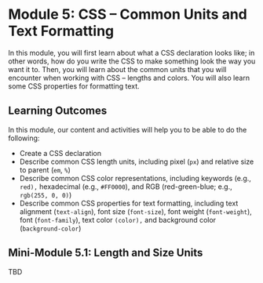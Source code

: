 # Module 5: CSS – Common Units and Text Formatting

In this module, you will first learn about what a CSS declaration looks like; in other words, how do you write the CSS to make something look the way you want it to. Then, you will learn about the common units that you will encounter when working with CSS – lengths and colors. You will also learn some CSS properties for formatting text.

## Learning Outcomes

In this module, our content and activities will help you to be able to do the following:

- Create a CSS declaration
- Describe common CSS length units, including pixel (`px`) and relative size to parent (`em`, `%`)
- Describe common CSS color representations, including keywords (e.g., `red),` hexadecimal (e.g., `#FF0000`), and RGB (red-green-blue; e.g., ``rgb(255, 0, 0)``)
- Describe common CSS properties for text formatting, including text alignment (`text-align`), font size (`font-size`), font weight (`font-weight`), font (`font-family`), text color `(color),` and background color (`background-color`)

## Mini-Module 5.1: Length and Size Units 

TBD